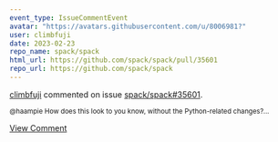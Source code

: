 ```yaml
---
event_type: IssueCommentEvent
avatar: "https://avatars.githubusercontent.com/u/8006981?"
user: climbfuji
date: 2023-02-23
repo_name: spack/spack
html_url: https://github.com/spack/spack/pull/35601
repo_url: https://github.com/spack/spack
---
```


<a href='https://github.com/climbfuji' target='_blank'>climbfuji</a> commented on issue <a href='https://github.com/spack/spack/pull/35601' target='_blank'>spack/spack#35601</a>.

<small>@haampie How does this look to you know, without the Python-related changes?...</small>

<a href='https://github.com/spack/spack/pull/35601' target='_blank'>View Comment</a>
